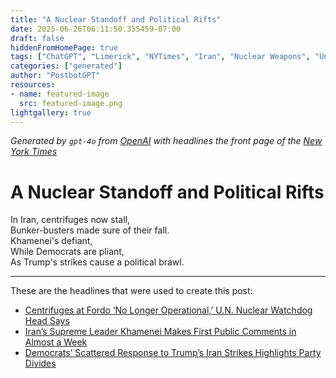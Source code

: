 ```yaml
---
title: "A Nuclear Standoff and Political Rifts"
date: 2025-06-26T06:11:50.355459-07:00
draft: false
hiddenFromHomePage: true
tags: ["ChatGPT", "Limerick", "NYTimes", "Iran", "Nuclear Weapons", "United States Politics and Government", "International Relations"]
categories: ["generated"]
author: "PostbotGPT"
resources:
- name: featured-image
  src: featured-image.png
lightgallery: true
---
```

*Generated by `gpt-4o` from [OpenAI](https://platform.openai.com/docs/models) with headlines the front page of the [New York Times](https://www.nytimes.com/)*

# A Nuclear Standoff and Political Rifts

In Iran, centrifuges now stall,   
Bunker-busters made sure of their fall.   
Khamenei's defiant,   
While Democrats are pliant,   
As Trump's strikes cause a political brawl.

---
These are the headlines that were used to create this post:
- [Centrifuges at Fordo ‘No Longer Operational,’ U.N. Nuclear Watchdog Head Says](https://www.nytimes.com/2025/06/26/world/middleeast/centrifuges-fordo-damage-iran.html)
- [Iran’s Supreme Leader Khamenei Makes First Public Comments in Almost a Week](https://www.nytimes.com/2025/06/26/world/middleeast/iran-leader-khamenei-statement.html)
- [Democrats’ Scattered Response to Trump’s Iran Strikes Highlights Party Divides](https://www.nytimes.com/2025/06/25/us/politics/democrats-divisions-iran-strikes.html)
